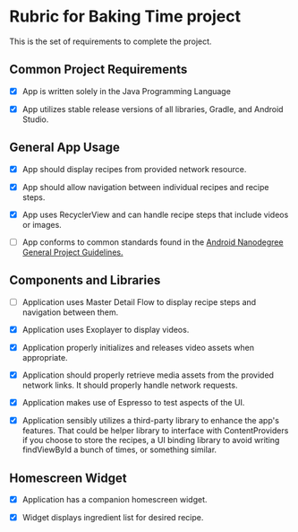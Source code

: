 # Rubric for Baking Time project

This is the set of requirements to complete the project. 

## Common Project Requirements 

- [x] App is written solely in the Java Programming Language

- [x] App utilizes stable release versions of all libraries, Gradle, and Android Studio.

## General App Usage

- [x] App should display recipes from provided network resource.

- [x] App should allow navigation between individual recipes and recipe steps.

- [x] App uses RecyclerView and can handle recipe steps that include videos or images.

- [ ] App conforms to common standards found in the [Android Nanodegree General Project Guidelines.](http://udacity.github.io/android-nanodegree-guidelines/core.html)

## Components and Libraries

- [ ] Application uses Master Detail Flow to display recipe steps and navigation between them.

- [x] Application uses Exoplayer to display videos.

- [x] Application properly initializes and releases video assets when appropriate.

- [x] Application should properly retrieve media assets from the provided network links. It should properly handle network requests.

- [x] Application makes use of Espresso to test aspects of the UI.

- [x] Application sensibly utilizes a third-party library to enhance the app's features. That could be helper library to interface with ContentProviders if you choose to store the recipes, a UI binding library to avoid writing findViewById a bunch of times, or something similar.

## Homescreen Widget

- [x] Application has a companion homescreen widget.

- [x] Widget displays ingredient list for desired recipe.